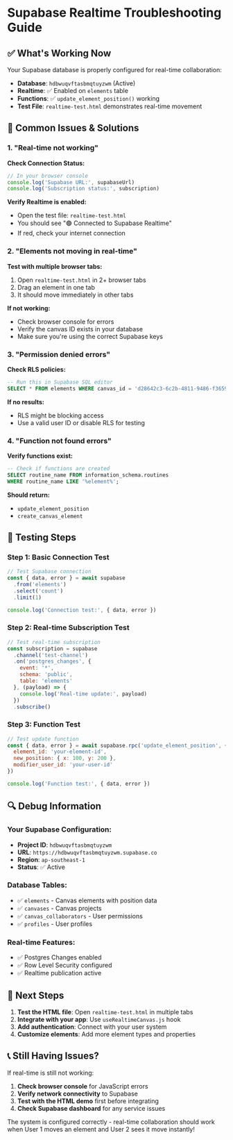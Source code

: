 # Supabase Realtime Troubleshooting Guide

## ✅ What's Working Now

Your Supabase database is properly configured for real-time collaboration:

- **Database**: `hdbwuqvftasbmqtuyzwm` (Active)
- **Realtime**: ✅ Enabled on `elements` table
- **Functions**: ✅ `update_element_position()` working
- **Test File**: `realtime-test.html` demonstrates real-time movement

## 🔧 Common Issues & Solutions

### 1. **"Real-time not working"**

**Check Connection Status:**
```javascript
// In your browser console
console.log('Supabase URL:', supabaseUrl)
console.log('Subscription status:', subscription)
```

**Verify Realtime is enabled:**
- Open the test file: `realtime-test.html`
- You should see "🟢 Connected to Supabase Realtime"
- If red, check your internet connection

### 2. **"Elements not moving in real-time"**

**Test with multiple browser tabs:**
1. Open `realtime-test.html` in 2+ browser tabs
2. Drag an element in one tab
3. It should move immediately in other tabs

**If not working:**
- Check browser console for errors
- Verify the canvas ID exists in your database
- Make sure you're using the correct Supabase keys

### 3. **"Permission denied errors"**

**Check RLS policies:**
```sql
-- Run this in Supabase SQL editor
SELECT * FROM elements WHERE canvas_id = 'd28642c3-6c2b-4811-9486-f36590be52f6' LIMIT 5;
```

**If no results:**
- RLS might be blocking access
- Use a valid user ID or disable RLS for testing

### 4. **"Function not found errors"**

**Verify functions exist:**
```sql
-- Check if functions are created
SELECT routine_name FROM information_schema.routines 
WHERE routine_name LIKE '%element%';
```

**Should return:**
- `update_element_position`
- `create_canvas_element`

## 🧪 Testing Steps

### Step 1: Basic Connection Test
```javascript
// Test Supabase connection
const { data, error } = await supabase
  .from('elements')
  .select('count')
  .limit(1)

console.log('Connection test:', { data, error })
```

### Step 2: Real-time Subscription Test
```javascript
// Test real-time subscription
const subscription = supabase
  .channel('test-channel')
  .on('postgres_changes', {
    event: '*',
    schema: 'public',
    table: 'elements'
  }, (payload) => {
    console.log('Real-time update:', payload)
  })
  .subscribe()
```

### Step 3: Function Test
```javascript
// Test update function
const { data, error } = await supabase.rpc('update_element_position', {
  element_id: 'your-element-id',
  new_position: { x: 100, y: 200 },
  modifier_user_id: 'your-user-id'
})

console.log('Function test:', { data, error })
```

## 🔍 Debug Information

### Your Supabase Configuration:
- **Project ID**: `hdbwuqvftasbmqtuyzwm`
- **URL**: `https://hdbwuqvftasbmqtuyzwm.supabase.co`
- **Region**: `ap-southeast-1`
- **Status**: ✅ Active

### Database Tables:
- ✅ `elements` - Canvas elements with position data
- ✅ `canvases` - Canvas projects
- ✅ `canvas_collaborators` - User permissions
- ✅ `profiles` - User profiles

### Real-time Features:
- ✅ Postgres Changes enabled
- ✅ Row Level Security configured
- ✅ Realtime publication active

## 🚀 Next Steps

1. **Test the HTML file**: Open `realtime-test.html` in multiple tabs
2. **Integrate with your app**: Use `useRealtimeCanvas.js` hook
3. **Add authentication**: Connect with your user system
4. **Customize elements**: Add more element types and properties

## 📞 Still Having Issues?

If real-time is still not working:

1. **Check browser console** for JavaScript errors
2. **Verify network connectivity** to Supabase
3. **Test with the HTML demo** first before integrating
4. **Check Supabase dashboard** for any service issues

The system is configured correctly - real-time collaboration should work when User 1 moves an element and User 2 sees it move instantly!
